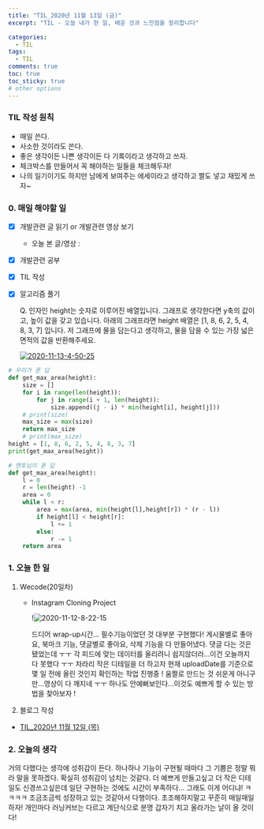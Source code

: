 ```yaml
---
title: "TIL_2020년 11월 13일 (금)"
excerpt: "TIL - 오늘 내가 한 일, 배운 것과 느낀점을 정리합니다"

categories:
  - TIL
tags:
  - TIL
comments: true
toc: true
toc_sticky: true
# other options
---
```


### TIL 작성 원칙

- 매일 쓴다.
- 사소한 것이라도 쓴다.
- 좋은 생각이든 나쁜 생각이든 다 기록이라고 생각하고 쓰자.
- 체크박스를 만들어서 꼭 해야하는 일들을 체크해두자!
- 나의 일기이기도 하지만 남에게 보여주는 에세이라고 생각하고 짤도 넣고 재밌게 쓰자~

### 0. 매일 해야할 일

- [x] 개발관련 글 읽기 or 개발관련 영상 보기
  
  - 오늘 본 글/영상 :
  
- [x] 개발관련 공부

- [x] TIL 작성

- [x] 알고리즘 풀기

  Q. 인자인 height는 숫자로 이루어진 배열입니다. 그래프로 생각한다면 y축의 값이고, 높이 값을 갖고 있습니다. 아래의 그래프라면 height 배열은 [1, 8, 6, 2, 5, 4, 8, 3, 7] 입니다. 저 그래프에 물을 담는다고 생각하고, 물을 담을 수 있는 가장 넓은 면적의 값을 반환해주세요.
  

  <a href="https://ibb.co/X294z75"><img src="https://i.ibb.co/HF02rtP/2020-11-13-4-50-25.png" alt="2020-11-13-4-50-25" border="0"></a>

  
```python
# 우리가 푼 답
def get_max_area(height):
    size = []
    for i in range(len(height)):
        for j in range(i + 1, len(height)):
            size.append((j - i) * min(height[i], height[j]))
    # print(size)
    max_size = max(size)
    return max_size
    # print(max_size)
height = [1, 8, 6, 2, 5, 4, 8, 3, 7]
print(get_max_area(height))

# 멘토님이 푼 답
def get_max_area(height):
	l = 0
	r = len(height) -1
	area = 0
	while l < r:
		area = max(area, min(height[l],height[r]) * (r - l))
		if height[l] < height[r]:
			l += 1
		else:
		    r -= 1
	return area
```

### 1. 오늘 한 일

1. Wecode(20일차)

   - Instagram Cloning Project

     !<img src="https://i.ibb.co/9h41B58/2020-11-12-8-22-15.gif" alt="2020-11-12-8-22-15" border="0">
     
     드디어 wrap-up시간... 필수기능이었던 것 대부분 구현했다!
     게시물별로 좋아요, 북마크 기능, 댓글별로 좋아요, 삭제 기능을 다 만들어냈다. 댓글 다는 것은 됐었는데 ㅜㅜ 각 피드에 맞는 데이터를 올리려니 쉽지않더라...이건 오늘까지 다 못했다 ㅜㅜ 차라리 작은 디테일을 더 하고자 현재 uploadDate를 기준으로 몇 일 전에 올린 것인지 확인하는 작업 진행중 !
   움짤로 만드는 것 쉬운게 아니구만...영상이 다 깨지네 ㅜㅜ 하나도 안예뻐보인다...이것도 예쁘게 할 수 있는 방법을 찾아보자 !
   
2. 블로그 작성

- [TIL_2020년 11월 12일 (목)](https://hocheoljang.github.io/til/TIL-20201112)



### 2. 오늘의 생각

거의 다했다는 생각에 성취감이 든다. 하나하나 기능이 구현될 때마다 그 기쁨은 정말 뭐라 말을 못하겠다. 확실히 성취감이 넘치는 것같다. 더 예쁘게 만들고싶고 더 작은 디테일도 신경쓰고싶은데 일단 구현하는 것에도 시간이 부족하다... 그래도 이게 어디냐! ㅋㅋㅋㅋ 조금조금씩 성장하고 있는 것같아서 다행이다. 초조해하지말고 꾸준히 매일매일 하자! 개인마다 러닝커브는 다르고 계단식으로 분명 갑자기 치고 올라가는 날이 올 것이다! 